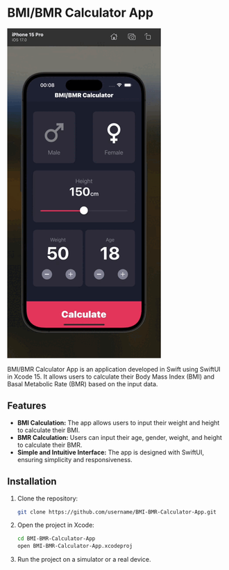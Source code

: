 # BMI/BMR Calculator App

![Demo](demo.gif)

BMI/BMR Calculator App is an application developed in Swift using SwiftUI in Xcode 15. It allows users to calculate their Body Mass Index (BMI) and Basal Metabolic Rate (BMR) based on the input data.

## Features

- **BMI Calculation:** The app allows users to input their weight and height to calculate their BMI.
- **BMR Calculation:** Users can input their age, gender, weight, and height to calculate their BMR.
- **Simple and Intuitive Interface:** The app is designed with SwiftUI, ensuring simplicity and responsiveness.

## Installation

1. Clone the repository:
    ```bash
    git clone https://github.com/username/BMI-BMR-Calculator-App.git
    ```
2. Open the project in Xcode:
    ```bash
    cd BMI-BMR-Calculator-App
    open BMI-BMR-Calculator-App.xcodeproj
    ```
3. Run the project on a simulator or a real device.

